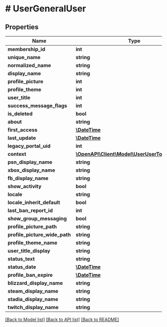 # # UserGeneralUser

## Properties

Name | Type | Description | Notes
------------ | ------------- | ------------- | -------------
**membership_id** | **int** |  | [optional]
**unique_name** | **string** |  | [optional]
**normalized_name** | **string** |  | [optional]
**display_name** | **string** |  | [optional]
**profile_picture** | **int** |  | [optional]
**profile_theme** | **int** |  | [optional]
**user_title** | **int** |  | [optional]
**success_message_flags** | **int** |  | [optional]
**is_deleted** | **bool** |  | [optional]
**about** | **string** |  | [optional]
**first_access** | [**\DateTime**](\DateTime.md) |  | [optional]
**last_update** | [**\DateTime**](\DateTime.md) |  | [optional]
**legacy_portal_uid** | **int** |  | [optional]
**context** | [**\OpenAPI\Client\Model\UserUserToUserContext**](UserUserToUserContext.md) |  | [optional]
**psn_display_name** | **string** |  | [optional]
**xbox_display_name** | **string** |  | [optional]
**fb_display_name** | **string** |  | [optional]
**show_activity** | **bool** |  | [optional]
**locale** | **string** |  | [optional]
**locale_inherit_default** | **bool** |  | [optional]
**last_ban_report_id** | **int** |  | [optional]
**show_group_messaging** | **bool** |  | [optional]
**profile_picture_path** | **string** |  | [optional]
**profile_picture_wide_path** | **string** |  | [optional]
**profile_theme_name** | **string** |  | [optional]
**user_title_display** | **string** |  | [optional]
**status_text** | **string** |  | [optional]
**status_date** | [**\DateTime**](\DateTime.md) |  | [optional]
**profile_ban_expire** | [**\DateTime**](\DateTime.md) |  | [optional]
**blizzard_display_name** | **string** |  | [optional]
**steam_display_name** | **string** |  | [optional]
**stadia_display_name** | **string** |  | [optional]
**twitch_display_name** | **string** |  | [optional]

[[Back to Model list]](../../README.md#models) [[Back to API list]](../../README.md#endpoints) [[Back to README]](../../README.md)
